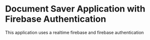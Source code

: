# Document Saver Application with Firebase Authentication
 This application uses a realtime firebase and firebase authentication
